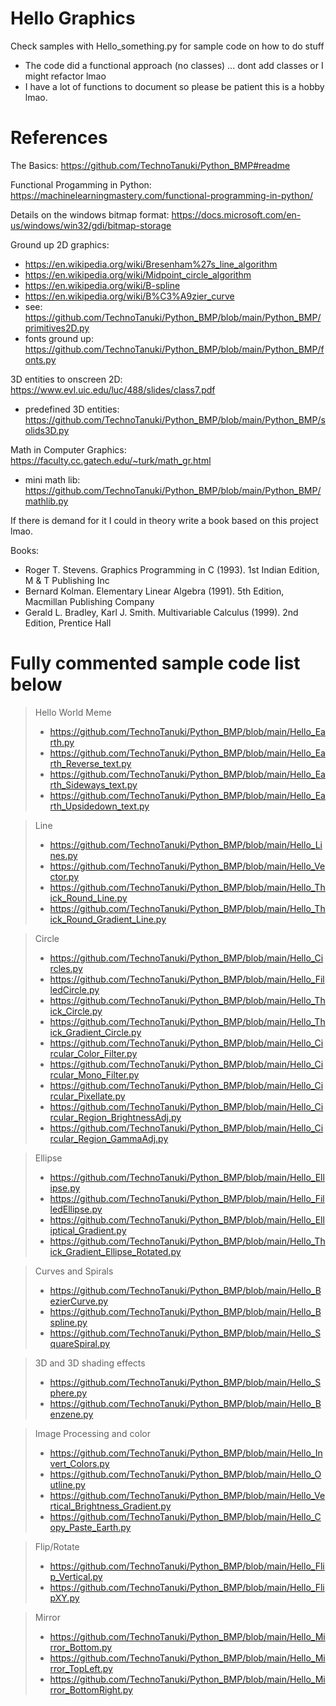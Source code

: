 # Hello Graphics
Check samples with Hello_something.py for sample code on how to do stuff
* The code did a functional approach (no classes) ... dont add classes or I might refactor lmao
* I have a lot of functions to document so please be patient this is a hobby lmao.

# References

The Basics: https://github.com/TechnoTanuki/Python_BMP#readme

Functional Progamming in Python: https://machinelearningmastery.com/functional-programming-in-python/

Details on the windows bitmap format: https://docs.microsoft.com/en-us/windows/win32/gdi/bitmap-storage

Ground up 2D graphics: 
* https://en.wikipedia.org/wiki/Bresenham%27s_line_algorithm 
* https://en.wikipedia.org/wiki/Midpoint_circle_algorithm
* https://en.wikipedia.org/wiki/B-spline
* https://en.wikipedia.org/wiki/B%C3%A9zier_curve
* see: https://github.com/TechnoTanuki/Python_BMP/blob/main/Python_BMP/primitives2D.py
* fonts ground up: https://github.com/TechnoTanuki/Python_BMP/blob/main/Python_BMP/fonts.py

3D entities to onscreen 2D: https://www.evl.uic.edu/luc/488/slides/class7.pdf
* predefined 3D entities: https://github.com/TechnoTanuki/Python_BMP/blob/main/Python_BMP/solids3D.py 

Math in Computer Graphics: https://faculty.cc.gatech.edu/~turk/math_gr.html 
* mini math lib: https://github.com/TechnoTanuki/Python_BMP/blob/main/Python_BMP/mathlib.py
 
If there is demand for it I could in theory write a book based on this project lmao.

Books:
* Roger T. Stevens. Graphics Programming in C (1993). 1st Indian Edition, M & T Publishing Inc
* Bernard Kolman. Elementary Linear Algebra (1991). 5th Edition, Macmillan Publishing Company
* Gerald L. Bradley, Karl J. Smith. Multivariable Calculus (1999). 2nd Edition, Prentice Hall

# Fully commented sample code list below

> Hello World Meme
> * https://github.com/TechnoTanuki/Python_BMP/blob/main/Hello_Earth.py
> * https://github.com/TechnoTanuki/Python_BMP/blob/main/Hello_Earth_Reverse_text.py
> * https://github.com/TechnoTanuki/Python_BMP/blob/main/Hello_Earth_Sideways_text.py
> * https://github.com/TechnoTanuki/Python_BMP/blob/main/Hello_Earth_Upsidedown_text.py

> Line
>* https://github.com/TechnoTanuki/Python_BMP/blob/main/Hello_Lines.py
>* https://github.com/TechnoTanuki/Python_BMP/blob/main/Hello_Vector.py
>* https://github.com/TechnoTanuki/Python_BMP/blob/main/Hello_Thick_Round_Line.py
>* https://github.com/TechnoTanuki/Python_BMP/blob/main/Hello_Thick_Round_Gradient_Line.py

> Circle 
>* https://github.com/TechnoTanuki/Python_BMP/blob/main/Hello_Circles.py
>* https://github.com/TechnoTanuki/Python_BMP/blob/main/Hello_FilledCircle.py
>* https://github.com/TechnoTanuki/Python_BMP/blob/main/Hello_Thick_Circle.py
>* https://github.com/TechnoTanuki/Python_BMP/blob/main/Hello_Thick_Gradient_Circle.py
>* https://github.com/TechnoTanuki/Python_BMP/blob/main/Hello_Circular_Color_Filter.py
>* https://github.com/TechnoTanuki/Python_BMP/blob/main/Hello_Circular_Mono_Filter.py
>* https://github.com/TechnoTanuki/Python_BMP/blob/main/Hello_Circular_Pixellate.py
>* https://github.com/TechnoTanuki/Python_BMP/blob/main/Hello_Circular_Region_BrightnessAdj.py
>* https://github.com/TechnoTanuki/Python_BMP/blob/main/Hello_Circular_Region_GammaAdj.py

> Ellipse
> * https://github.com/TechnoTanuki/Python_BMP/blob/main/Hello_Ellipse.py
> * https://github.com/TechnoTanuki/Python_BMP/blob/main/Hello_FilledEllipse.py
> * https://github.com/TechnoTanuki/Python_BMP/blob/main/Hello_Elliptical_Gradient.py
> * https://github.com/TechnoTanuki/Python_BMP/blob/main/Hello_Thick_Gradient_Ellipse_Rotated.py

> Curves and Spirals
> * https://github.com/TechnoTanuki/Python_BMP/blob/main/Hello_BezierCurve.py
> * https://github.com/TechnoTanuki/Python_BMP/blob/main/Hello_Bspline.py
> * https://github.com/TechnoTanuki/Python_BMP/blob/main/Hello_SquareSpiral.py

> 3D and 3D shading effects
>* https://github.com/TechnoTanuki/Python_BMP/blob/main/Hello_Sphere.py
>* https://github.com/TechnoTanuki/Python_BMP/blob/main/Hello_Benzene.py

> Image Processing and color
>* https://github.com/TechnoTanuki/Python_BMP/blob/main/Hello_Invert_Colors.py
>* https://github.com/TechnoTanuki/Python_BMP/blob/main/Hello_Outline.py
>* https://github.com/TechnoTanuki/Python_BMP/blob/main/Hello_Vertical_Brightness_Gradient.py
>* https://github.com/TechnoTanuki/Python_BMP/blob/main/Hello_Copy_Paste_Earth.py

>Flip/Rotate
>* https://github.com/TechnoTanuki/Python_BMP/blob/main/Hello_Flip_Vertical.py
>* https://github.com/TechnoTanuki/Python_BMP/blob/main/Hello_FlipXY.py

> Mirror 
>* https://github.com/TechnoTanuki/Python_BMP/blob/main/Hello_Mirror_Bottom.py
>* https://github.com/TechnoTanuki/Python_BMP/blob/main/Hello_Mirror_TopLeft.py
>* https://github.com/TechnoTanuki/Python_BMP/blob/main/Hello_Mirror_BottomRight.py
